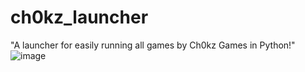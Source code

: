 # ch0kz_launcher
"A launcher for easily running all games by Ch0kz Games in Python!"
![image](https://github.com/user-attachments/assets/a173302e-2589-428e-832f-463ef6c95087)

